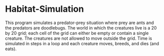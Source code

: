 # Habitat-Simulation
This program simulates a predator-prey situation where prey are ants and the predators are doodlebugs. The world in which the creatures live is a 20 by 20 grid; each cell of the grid can either be empty or contain a single creature. The creatures are not allowed to move outside the grid. Time is simulated in steps in a loop and each creature moves, breeds, and dies (and eats).

